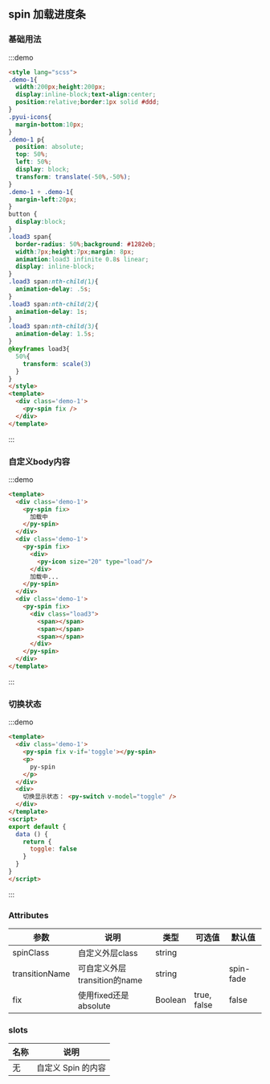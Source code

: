## spin 加载进度条

### 基础用法

:::demo

```html
<style lang="scss">
.demo-1{
  width:200px;height:200px;
  display:inline-block;text-align:center;
  position:relative;border:1px solid #ddd;
}
.pyui-icons{
  margin-bottom:10px;
}
.demo-1 p{
  position: absolute;
  top: 50%;
  left: 50%;
  display: block;
  transform: translate(-50%,-50%);
}
.demo-1 + .demo-1{
  margin-left:20px;
}
button {
  display:block;
}
.load3 span{
  border-radius: 50%;background: #1282eb;
  width:7px;height:7px;margin: 8px;
  animation:load3 infinite 0.8s linear;
  display: inline-block;
}
.load3 span:nth-child(1){
  animation-delay: .5s;
}
.load3 span:nth-child(2){
  animation-delay: 1s;
}
.load3 span:nth-child(3){
  animation-delay: 1.5s;
}
@keyframes load3{
  50%{
    transform: scale(3)
  }
}
</style>
<template>
  <div class='demo-1'>
    <py-spin fix />
  </div>
</template>
```
:::

### 自定义body内容

:::demo

```html
<template>
  <div class='demo-1'>
    <py-spin fix>
      加载中
    </py-spin>
  </div>
  <div class='demo-1'>
    <py-spin fix>
      <div>
        <py-icon size="20" type="load"/>
      </div>
      加载中...
    </py-spin>
  </div>
  <div class='demo-1'>
    <py-spin fix>
      <div class="load3">
        <span></span>
        <span></span>
        <span></span>
      </div>
    </py-spin>
  </div>
</template>
```

:::

### 切换状态

:::demo

```html
<template>
  <div class='demo-1'>
    <py-spin fix v-if='toggle'></py-spin>
    <p>
      py-spin
    </p>
  </div>
  <div>
    切换显示状态： <py-switch v-model="toggle" />
  </div>
</template>
<script>
export default {
  data () {
    return {
      toggle: false
    }
  }
}
</script>
```

:::

### Attributes

| 参数            | 说明                        | 类型           | 可选值 | 默认值 |
| ----------     | --------------------------- | ---------------| ------ | ----- |
| spinClass      | 自定义外层class              | string         |        |       |
| transitionName | 可自定义外层transition的name | string         |        |spin-fade|
| fix            | 使用fixed还是absolute       | Boolean        | true, false |false|


### slots

| 名称            | 说明           |
| ----------     | --------------- |
| 无             | 自定义 Spin 的内容 |
